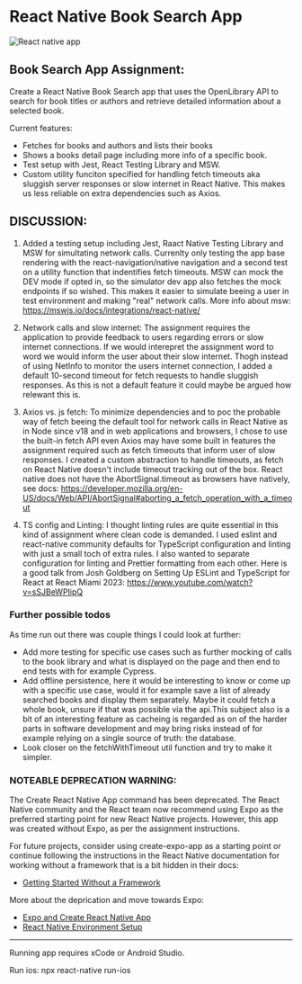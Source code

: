 # React Native Book Search App

![React native app](https://firebasestorage.googleapis.com/v0/b/vow-asa.appspot.com/o/BookAppv2.webp?alt=media&token=9f553346-6b09-4ef7-a7fc-17b63649d23c)

## Book Search App Assignment:

Create a React Native Book Search app that uses the OpenLibrary API to search for book titles or authors and retrieve detailed information about a selected book.

Current features:

- Fetches for books and authors and lists their books
- Shows a books detail page including more info of a specific book.
- Test setup with Jest, React Testing Library and MSW.
- Custom utility funciton specified for handling fetch timeouts aka sluggish server responses or slow internet in React Native. This makes us less reliable on extra dependencies such as Axios.

## DISCUSSION:

1. Added a testing setup including Jest, Raact Native Testing Library and MSW for simultating network calls. Currenlty only testing the app base rendering with the react-navigation/native navigation and a second test on a utility function that indentifies fetch timeouts. MSW can mock the DEV mode if opted in, so the simulator dev app also fetches the mock endpoints if so wished. This makes it easier to simulate beeing a user in test environment and making "real" network calls. More info about msw: https://mswjs.io/docs/integrations/react-native/

2. Network calls and slow internet: The assignment requires the application to provide feedback to users regarding errors or slow internet connections. If we would interepret the assignment word to word we would inform the user about their slow internet. Thogh instead of using NetInfo to monitor the users internet connection, I added a default 10-second timeout for fetch requests to handle sluggish responses. As this is not a default feature it could maybe be argued how relewant this is.

3. Axios vs. js fetch: To minimize dependencies and to poc the probable way of fetch beeing the default tool for network calls in React Native as in Node since v18 and in web applications and browsers, I chose to use the built-in fetch API even Axios may have some built in features the assignment required such as fetch timeouts that inform user of slow responses. I created a custom abstraction to handle timeouts, as fetch on React Native doesn't include timeout tracking out of the box. React native does not have the AbortSignal.timeout as browsers have natively, see docs: https://developer.mozilla.org/en-US/docs/Web/API/AbortSignal#aborting_a_fetch_operation_with_a_timeout

4. TS config and Linting: I thought linting rules are quite essential in this kind of assignment where clean code is demanded. I used eslint and react-native community defaults for TypeScript configuration and linting with just a small toch of extra rules. I also wanted to separate configuration for linting and Prettier formatting from each other. Here is a good talk from Josh Goldberg on Setting Up ESLint and TypeScript for React at React Miami 2023: https://www.youtube.com/watch?v=sSJBeWPIipQ

### Further possible todos

As time run out there was couple things I could look at further:

- Add more testing for specific use cases such as further mocking of calls to the book library and what is displayed on the page and then end to end tests with for example Cypress.
- Add offline persistence, here it would be interesting to know or come up with a specific use case, would it for example save a list of already searched books and display them separately. Maybe it could fetch a whole book, unsure if that was possible via the api.This subject also is a bit of an interesting feature as cacheing is regarded as on of the harder parts in software development and may bring risks instead of for example relying on a single source of truth: the database.
- Look closer on the fetchWithTimeout util function and try to make it simpler.

### **NOTEABLE DEPRECATION WARNING**:

The Create React Native App command has been deprecated. The React Native community and the React team now recommend using Expo as the preferred starting point for new React Native projects. However, this app was created without Expo, as per the assignment instructions.

For future projects, consider using create-expo-app as a starting point or continue following the instructions in the React Native documentation for working without a framework that is a bit hidden in their docs:

- [Getting Started Without a Framework](https://reactnative.dev/docs/getting-started-without-a-framework)

More about the deprication and move towards Expo:

- [Expo and Create React Native App](https://github.com/expo/create-react-native-app)
- [React Native Environment Setup](https://reactnative.dev/docs/environment-setup)

---

Running app requires xCode or Android Studio.

Run ios: npx react-native run-ios
